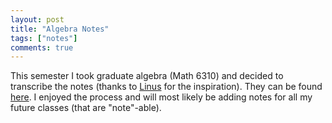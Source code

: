 ```yaml
---
layout: post
title: "Algebra Notes"
tags: ["notes"]
comments: true
---
```


This semester I took graduate algebra (Math 6310) and decided to transcribe the notes (thanks to [Linus](http://pi.math.cornell.edu/~ls823/) for the inspiration). They can be found [here](../pdfs/6310_notes.pdf). I enjoyed the process and will most likely be adding notes for all my future classes (that are "note"-able).